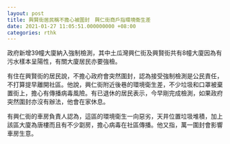 ```yaml
---
layout: post
title: 興賢街居民稱不擔心被圍封　興仁街商戶指環境衞生差
date: 2021-01-27 11:05:51.000000000 +08:00
categories: rthk
---
```


政府新增39幢大廈納入強制檢測，其中土瓜灣興仁街及興賢街共有8幢大廈因為有污水樣本呈陽性，有關大廈居民亦要強檢。

有住在興賢街的居民說，不擔心政府會突然圍封，認為接受強制檢測是公民責任，不打算提早離開社區。他說，興仁街附近後巷的環境衛生差，不少垃圾和口罩被棄置街上，擔心有傳播病毒風險。有已退休的居民表示，今早剛完成檢測，如果政府突然圍封亦沒有辦法，他會在家休息。

有興仁街的車房負責人認為，這區的環境衛生一向惡劣，天井位置垃圾堆積，加上該區大廈為唐樓而且有不少劏房，擔心病毒在社區傳播。他又指，萬一圍封會影響車房生意。
